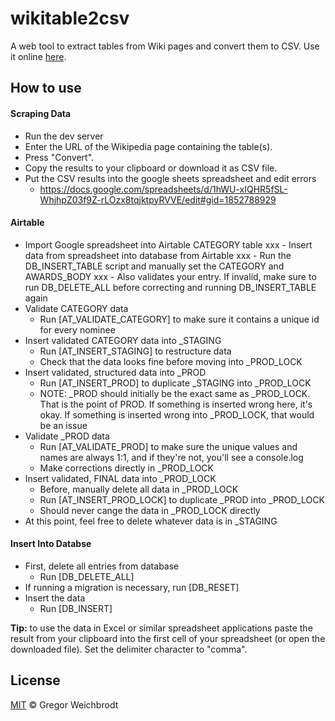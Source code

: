 # wikitable2csv
A web tool to extract tables from Wiki pages and convert them to CSV. Use it online [here](https://wikitable2csv.ggor.de/).

## How to use

#### Scraping Data
- Run the dev server
- Enter the URL of the Wikipedia page containing the table(s).
- Press "Convert".
- Copy the results to your clipboard or download it as CSV file.
- Put the CSV results into the google sheets spreadsheet and edit errors
    - https://docs.google.com/spreadsheets/d/1hWU-xIQHR5fSL-WhjhpZ03f9Z-rLOzx8tqjktpyRVVE/edit#gid=1852788929
#### Airtable
- Import Google spreadsheet into Airtable CATEGORY table
            xxx - Insert data from spreadsheet into database from Airtable
                xxx - Run the DB_INSERT_TABLE script and manually set the CATEGORY and AWARDS_BODY
                    xxx - Also validates your entry. If invalid, make sure to run DB_DELETE_ALL before correcting and running DB_INSERT_TABLE again
- Validate CATEGORY data
    - Run [AT_VALIDATE_CATEGORY] to make sure it contains a unique id for every nominee
- Insert validated CATEGORY data into _STAGING
    - Run [AT_INSERT_STAGING] to restructure data
    - Check that the data looks fine before moving into _PROD_LOCK
- Insert validated, structured data into _PROD
    - Run [AT_INSERT_PROD] to duplicate _STAGING into _PROD_LOCK
    - NOTE: _PROD should initially be the exact same as _PROD_LOCK. That is the point of PROD. If something is inserted wrong here, it's okay. If something is inserted wrong into _PROD_LOCK, that would be an issue
- Validate _PROD data
    - Run [AT_VALIDATE_PROD] to make sure the unique values and names are always 1:1, and if they're not, you'll see a console.log
    - Make corrections directly in _PROD_LOCK
- Insert validated, FINAL data into _PROD_LOCK
    - Before, manually delete all data in _PROD_LOCK
    - Run [AT_INSERT_PROD_LOCK] to duplicate _PROD into _PROD_LOCK
    - Should never cange the data in _PROD_LOCK directly
- At this point, feel free to delete whatever data is in _STAGING
#### Insert Into Databse
- First, delete all entries from database
    - Run [DB_DELETE_ALL]
- If running a migration is necessary, run [DB_RESET]
- Insert the data
    - Run [DB_INSERT]

**Tip:** to use the data in Excel or similar spreadsheet applications paste the result from your clipboard into the first cell of your spreadsheet (or open the downloaded file). Set the delimiter character to "comma".

## License
[MIT](https://github.com/gambolputty/wikitable2csv/blob/master/LICENSE) © Gregor Weichbrodt
